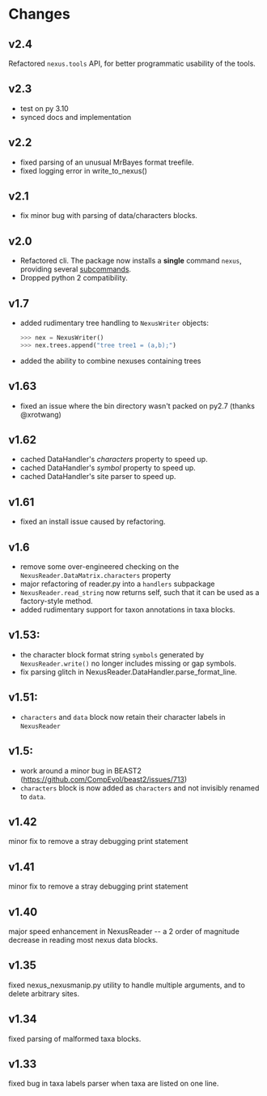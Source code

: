 # Changes


## v2.4

Refactored `nexus.tools` API, for better programmatic usability of the tools.


## v2.3

- test on py 3.10
- synced docs and implementation


## v2.2

- fixed parsing of an unusual MrBayes format treefile.
- fixed logging error in write_to_nexus()

## v2.1

- fix minor bug with parsing of data/characters blocks.

## v2.0
- Refactored cli. The package now installs a **single** command `nexus`,
  providing several [subcommands](src/nexus/commands).
- Dropped python 2 compatibility.

## v1.7

- added rudimentary tree handling to `NexusWriter` objects:
  ```python        
  >>> nex = NexusWriter()
  >>> nex.trees.append("tree tree1 = (a,b);")
  ```    
- added the ability to combine nexuses containing trees

## v1.63

- fixed an issue where the bin directory wasn't packed on py2.7 (thanks @xrotwang)

## v1.62

- cached DataHandler's _characters_ property to speed up.
- cached DataHandler's _symbol_ property to speed up.
- cached DataHandler's site parser to speed up.

## v1.61

- fixed an install issue caused by refactoring.

## v1.6

- remove some over-engineered checking on the `NexusReader.DataMatrix.characters` property
- major refactoring of reader.py into a `handlers` subpackage
- `NexusReader.read_string` now returns self, such that it can be used as a factory-style method.
- added rudimentary support for taxon annotations in taxa blocks.

## v1.53:

- the character block format string `symbols` generated by
  `NexusReader.write()` no longer includes missing or gap symbols.
- fix parsing glitch in NexusReader.DataHandler.parse_format_line.

## v1.51:

- `characters` and `data` block now retain their character labels in `NexusReader`

## v1.5: 

- work around a minor bug in BEAST2 (https://github.com/CompEvol/beast2/issues/713)
- `characters` block is now added as `characters` and not invisibly renamed to `data`.

## v1.42

minor fix to remove a stray debugging print statement

## v1.41

minor fix to remove a stray debugging print statement

## v1.40

major speed enhancement in NexusReader -- a 2 order of magnitude decrease in reading most nexus data blocks.

## v1.35

fixed nexus_nexusmanip.py utility to handle multiple arguments, and to delete arbitrary sites.

## v1.34

fixed parsing of malformed taxa blocks.

## v1.33

fixed bug in taxa labels parser when taxa are listed on one line.

